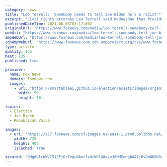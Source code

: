 ```yaml
---
category: news
title: "Leo Terrell: 'Somebody needs to tell Joe Biden he's a racist'"
excerpt: "Civil rights attorney Leo Terrell said Wednesday that President Joe Biden offended African Americans when he told a crowd observing the 100th anniversary of the Tulsa massacre that Black businessmen and women don’t have lawyers to represent them or their businesses."
publishedDateTime: 2021-06-03T03:17:00Z
originalUrl: "https://www.foxnews.com/media/leo-terrell-somebody-tell-joe-biden-hes-racist"
webUrl: "https://www.foxnews.com/media/leo-terrell-somebody-tell-joe-biden-hes-racist"
ampWebUrl: "https://www.foxnews.com/media/leo-terrell-somebody-tell-joe-biden-hes-racist.amp"
cdnAmpWebUrl: "https://www-foxnews-com.cdn.ampproject.org/c/s/www.foxnews.com/media/leo-terrell-somebody-tell-joe-biden-hes-racist.amp"
type: article
quality: 135
heat: 135
published: true

provider:
  name: Fox News
  domain: foxnews.com
  images:
    - url: "https://smartableai.github.io/election/assets/images/organizations/foxnews.com-50x50.jpg"
      width: 50
      height: 50

topics:
  - Election
  - Joe Biden
  - Republican Voice

images:
  - url: "https://a57.foxnews.com/cf-images.us-east-1.prod.boltdns.net/v1/static/694940094001/b9cba83e-eb9a-49f7-a8e5-fa4a98e092cc/a43fb3a0-b569-487b-b358-1d4ae1101c69/1280x720/match/720/405/image.jpg?ve=1&tl=1"
    width: 720
    height: 405
    isCached: true

secured: "QHg0blcWWvI5IEFjGrTvguNAurTaUrkhlQ8aLvJ8NMEong8A4TjRvDmNNBKSdBgDwyGVMBgex4qUwbHQdP9z3+iT/Nf2pe49odaXTKqto5DIv/bQPJpsYSPw9hUPDbzrsz7msw8WpY2zqsHYol7bqh8AjTR/e47N7geMrP3YIX03wjJwmsT8VFoN5BPJkjOl6Gv6p5wa+tu2LrUx+c3HiuFJ3vqltS0EkwOzJlGdAxX0KPM4l2ndbyq5gBitaG8xt0KDbEy2VaOyI7t7xCD2Dj/hTu+xLVfuKRYMmkiWyNZrZcni2yCkOx9OPwBY9JZdVLiMUIxuZyp+0ZrLpGultZ4uJlP6wjSTvrqCf0vOQhM=;/pOc2POMm938Qky1QnLZQQ=="
---
```


